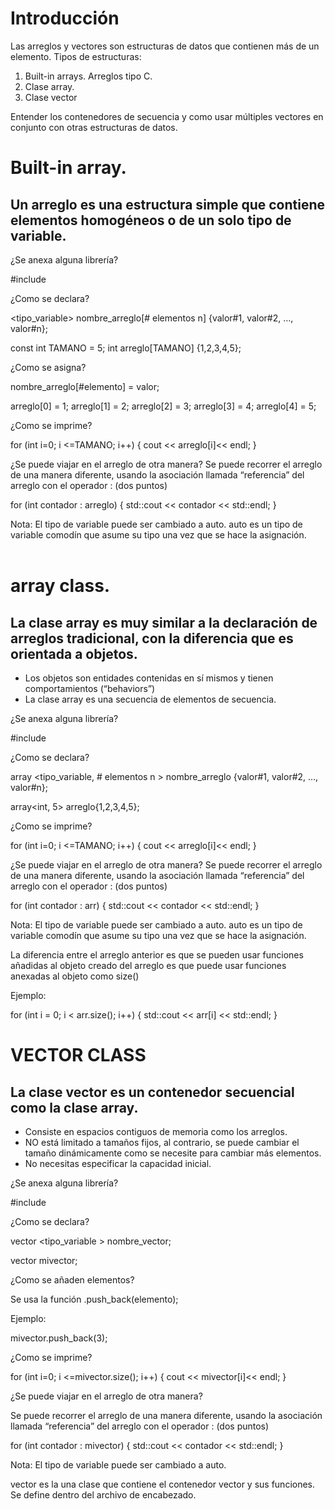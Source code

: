 # Introducción

Las arreglos y vectores son estructuras de datos que contienen más de un elemento.
Tipos de estructuras:
1. Built-in arrays. Arreglos tipo C.
2. Clase array.
3. Clase vector

Entender los contenedores de secuencia y como usar múltiples vectores en conjunto con otras estructuras de datos.

# Built-in array.

## Un arreglo es una estructura simple que contiene elementos homogéneos o de un solo tipo de variable.

¿Se anexa alguna librería?

#include <array>


¿Como se declara?

<tipo_variable> nombre_arreglo[# elementos n] {valor#1, valor#2, …, valor#n};

const int TAMANO = 5;
int arreglo[TAMANO] {1,2,3,4,5};

¿Como se asigna?

nombre_arreglo[#elemento] = valor;


arreglo[0] = 1;
arreglo[1] = 2;
arreglo[2] = 3;
arreglo[3] = 4;
arreglo[4] = 5;

¿Como se imprime?

for (int i=0; i <=TAMANO; i++)
{
	cout << arreglo[i]<< endl;
}

¿Se puede viajar en el arreglo de otra manera?
Se puede recorrer el arreglo de una manera diferente, usando la asociación llamada “referencia” del arreglo con el operador : (dos puntos)

 for (int contador : arreglo)
  {
    std::cout << contador << std::endl;
  }
  
Nota: El tipo de variable puede ser cambiado a auto. auto es un tipo de variable comodín que asume su tipo una vez que se hace la asignación.	
 
# array class.

## La clase array es muy similar a la declaración de arreglos tradicional, con la diferencia que es orientada a objetos.

* Los objetos son entidades contenidas en sí mismos y tienen comportamientos (“behaviors”)
* La clase array es una secuencia de elementos de secuencia.

¿Se anexa alguna librería?

#include <array>

¿Como se declara?

array <tipo_variable, # elementos n > nombre_arreglo {valor#1, valor#2, …, valor#n};

array<int, 5> arreglo{1,2,3,4,5};

¿Como se imprime?

for (int i=0; i <=TAMANO; i++)
{
	cout << arreglo[i]<< endl;
}

¿Se puede viajar en el arreglo de otra manera?
Se puede recorrer el arreglo de una manera diferente, usando la asociación llamada “referencia” del arreglo con el operador : (dos puntos)

for (int contador : arr)
  {
    std::cout << contador << std::endl;
  }
  

Nota: El tipo de variable puede ser cambiado a auto. auto es un tipo de variable comodín que asume su tipo una vez que se hace la asignación.

La diferencia entre el arreglo anterior es que se pueden usar funciones añadidas al objeto creado del arreglo es que puede usar funciones anexadas al objeto como size()

Ejemplo:

for (int i = 0; i < arr.size(); i++)
{
    std::cout << arr[i] << std::endl;
}

# VECTOR CLASS

 ## La clase vector es un contenedor secuencial como la clase array.

 * Consiste en espacios contiguos de memoria como los arreglos.
 * NO está limitado a tamaños fijos, al contrario, se puede cambiar el tamaño dinámicamente como se necesite para cambiar más elementos.
 * No necesitas especificar la capacidad inicial.

¿Se anexa alguna librería?

#include <vector>

¿Como se declara?

vector <tipo_variable > nombre_vector;

vector<int> mivector;

¿Como se añaden elementos?

Se usa la función .push_back(elemento);
	
Ejemplo:

mivector.push_back(3);

¿Como se imprime?

for (int i=0; i <=mivector.size(); i++)
{
	cout << mivector[i]<< endl;
}

 
¿Se puede viajar en el arreglo de otra manera?

Se puede recorrer el arreglo de una manera diferente, usando la asociación llamada “referencia” del arreglo con el operador : (dos puntos)

for (int contador : mivector)
  {
    std::cout << contador << std::endl;
  }

Nota: El tipo de variable puede ser cambiado a auto.	

vector es la una clase que contiene el contenedor vector y sus funciones. Se define dentro del <vector> archivo de encabezado. 



